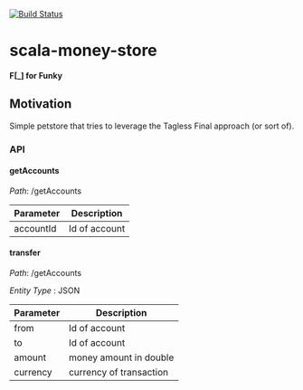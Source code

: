 
[![Build Status](https://travis-ci.org/Kvitral/scala-money-store.svg?branch=master)](https://travis-ci.org/Kvitral/scala-money-store)
# scala-money-store
**F[_] for Funky**

## Motivation
Simple petstore that tries to leverage the Tagless Final approach (or sort of).

### API

#### getAccounts
*Path*: /getAccounts

  Parameter | Description
------------ | -------------
accountId | Id of account


#### transfer
*Path*: /getAccounts

*Entity Type* : JSON

  Parameter | Description
------------ | -------------
from | Id of account
to | Id of account
amount | money amount in double
currency | currency of transaction

